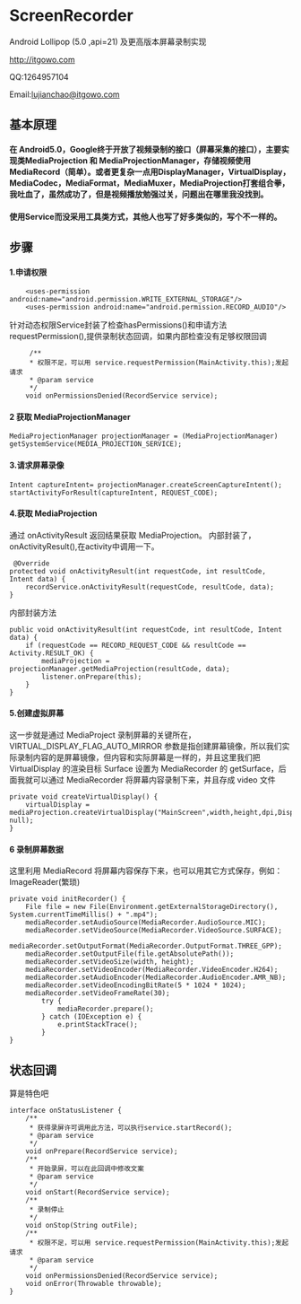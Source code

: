 # ScreenRecorder
Android Lollipop (5.0 ,api=21) 及更高版本屏幕录制实现

http://itgowo.com

QQ:1264957104

Email:lujianchao@itgowo.com

## 基本原理
#### 在 Android5.0，Google终于开放了视频录制的接口（屏幕采集的接口），主要实现类MediaProjection 和 MediaProjectionManager，存储视频使用MediaRecord（简单）。或者更复杂一点用DisplayManager，VirtualDisplay，MediaCodec，MediaFormat，MediaMuxer，MediaProjection打套组合拳，我吐血了，虽然成功了，但是视频播放勉强过关，问题出在哪里我没找到。

#### 使用Service而没采用工具类方式，其他人也写了好多类似的，写个不一样的。

## 步骤

#### 1.申请权限

        <uses-permission android:name="android.permission.WRITE_EXTERNAL_STORAGE"/>
        <uses-permission android:name="android.permission.RECORD_AUDIO"/>

针对动态权限Service封装了检查hasPermissions()和申请方法requestPermission(),提供录制状态回调，如果内部检查没有足够权限回调
        
         /**
         * 权限不足，可以用 service.requestPermission(MainActivity.this);发起请求
         * @param service
         */
        void onPermissionsDenied(RecordService service);


#### 2 获取 MediaProjectionManager

    MediaProjectionManager projectionManager = (MediaProjectionManager) getSystemService(MEDIA_PROJECTION_SERVICE);

#### 3.请求屏幕录像
    Intent captureIntent= projectionManager.createScreenCaptureIntent(); 
    startActivityForResult(captureIntent, REQUEST_CODE);

#### 4.获取 MediaProjection
通过 onActivityResult 返回结果获取 MediaProjection。
内部封装了，onActivityResult(),在activity中调用一下。

     @Override
    protected void onActivityResult(int requestCode, int resultCode, Intent data) {
        recordService.onActivityResult(requestCode, resultCode, data);
    }

内部封装方法

    public void onActivityResult(int requestCode, int resultCode, Intent data) {
        if (requestCode == RECORD_REQUEST_CODE && resultCode == Activity.RESULT_OK) {
            mediaProjection = projectionManager.getMediaProjection(resultCode, data);
            listener.onPrepare(this);
        }
    }

#### 5.创建虚拟屏幕
这一步就是通过 MediaProject 录制屏幕的关键所在，VIRTUAL_DISPLAY_FLAG_AUTO_MIRROR 参数是指创建屏幕镜像，所以我们实际录制内容的是屏幕镜像，但内容和实际屏幕是一样的，并且这里我们把 VirtualDisplay 的渲染目标 Surface 设置为 MediaRecorder 的 getSurface，后面我就可以通过 MediaRecorder 将屏幕内容录制下来，并且存成 video 文件

    private void createVirtualDisplay() {
        virtualDisplay = mediaProjection.createVirtualDisplay("MainScreen",width,height,dpi,DisplayManager.VIRTUAL_DISPLAY_FLAG_AUTO_MIRROR,mediaRecorder.getSurface(),null, null);
    }

#### 6 录制屏幕数据
这里利用 MediaRecord 将屏幕内容保存下来，也可以用其它方式保存，例如：ImageReader(繁琐)
    
    private void initRecorder() {
        File file = new File(Environment.getExternalStorageDirectory(), System.currentTimeMillis() + ".mp4");
        mediaRecorder.setAudioSource(MediaRecorder.AudioSource.MIC);
        mediaRecorder.setVideoSource(MediaRecorder.VideoSource.SURFACE);
        mediaRecorder.setOutputFormat(MediaRecorder.OutputFormat.THREE_GPP);
        mediaRecorder.setOutputFile(file.getAbsolutePath());
        mediaRecorder.setVideoSize(width, height);
        mediaRecorder.setVideoEncoder(MediaRecorder.VideoEncoder.H264);
        mediaRecorder.setAudioEncoder(MediaRecorder.AudioEncoder.AMR_NB);
        mediaRecorder.setVideoEncodingBitRate(5 * 1024 * 1024);
        mediaRecorder.setVideoFrameRate(30);
            try {
                mediaRecorder.prepare();
            } catch (IOException e) {
                e.printStackTrace();
            }
    }


## 状态回调
算是特色吧

    interface onStatusListener {
        /**
         * 获得录屏许可调用此方法，可以执行service.startRecord();
         * @param service
         */
        void onPrepare(RecordService service);
        /**
         * 开始录屏，可以在此回调中修改文案
         * @param service
         */
        void onStart(RecordService service);
        /**
         * 录制停止
         */
        void onStop(String outFile);
        /**
         * 权限不足，可以用 service.requestPermission(MainActivity.this);发起请求
         * @param service
         */
        void onPermissionsDenied(RecordService service);
        void onError(Throwable throwable);
    }














